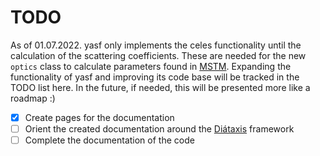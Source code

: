# TODO
As of 01.07.2022. yasf only implements the celes functionality until the calculation of the scattering coefficients.
These are needed for the new `optics` class to calculate parameters found in [MSTM](https://www.eng.auburn.edu/~dmckwski/scatcodes/).
Expanding the functionality of yasf and improving its code base will be tracked in the TODO list here.
In the future, if needed, this will be presented more like a roadmap :)

- [x] Create pages for the documentation
- [ ] Orient the created documentation around the [Diátaxis](https://diataxis.fr/) framework
- [ ] Complete the documentation of the code
